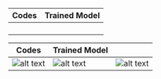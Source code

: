 
| Codes|Trained Model|
| ------      | ------ |
|  |  |
|  |  |
|  |  |
|  |  |



| Codes|Trained Model| |
| ------      | ------ | ------ |
| ![alt text](https://github.com/Jianningli/MIA/blob/add-license-1/source/axial.gif) |![alt text](https://github.com/Jianningli/MIA/blob/add-license-1/source/sagittal.gif)|![alt text](https://github.com/Jianningli/MIA/blob/add-license-1/source/coronal.gif)|





